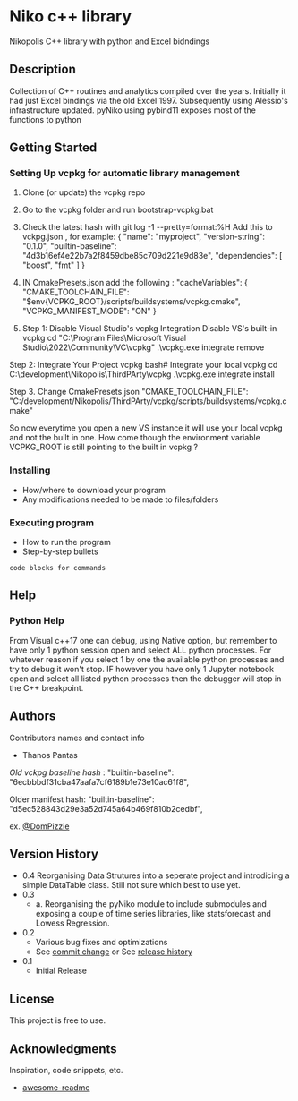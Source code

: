 # Niko c++ library

Nikopolis C++ library with python and Excel bidndings

## Description

Collection of C++ routines and analytics compiled over the years. Initially it had just Excel bindings via the old Excel 1997. Subsequently using Alessio's infrastructure updated.
pyNiko using pybind11 exposes most of the functions to python

## Getting Started

### Setting Up vcpkg for automatic library management

1. Clone (or update) the vcpkg repo
2. Go to the vcpkg folder and run bootstrap-vcpkg.bat
3. Check the latest hash with git log -1 --pretty=format:%H
    Add this to vckpg.json , for example:
  {
  "name": "myproject",
  "version-string": "0.1.0",
  "builtin-baseline": "4d3b16ef4e22b7a2f8459dbe85c709d221e9d83e",
  "dependencies": [
    "boost",
    "fmt"
  ]
}
4. IN CmakePresets.json add the following :
  "cacheVariables": {
  "CMAKE_TOOLCHAIN_FILE": "$env{VCPKG_ROOT}/scripts/buildsystems/vcpkg.cmake",
  "VCPKG_MANIFEST_MODE": "ON"
}  
1. Step 1: Disable Visual Studio's vcpkg Integration
   Disable VS's built-in vcpkg
cd "C:\Program Files\Microsoft Visual Studio\2022\Community\VC\vcpkg"
.\vcpkg.exe integrate remove

 Step 2: Integrate Your Project vcpkg
bash# Integrate your local vcpkg
cd C:\development\Nikopolis\ThirdPArty\vcpkg
.\vcpkg.exe integrate install

Step 3. Change CmakePresets.json
"CMAKE_TOOLCHAIN_FILE": "C:/development/Nikopolis/ThirdPArty/vcpkg/scripts/buildsystems/vcpkg.cmake"

So now everytime you open a new VS instance it will use your local vcpkg and not the built in one.
How come though the environment variable VCPKG_ROOT is still pointing to the built in vcpkg ?


### Installing

* How/where to download your program
* Any modifications needed to be made to files/folders

### Executing program

* How to run the program
* Step-by-step bullets
```
code blocks for commands
```

## Help

### Python Help
From Visual c++17 one can debug, using Native option, but remember to have only 1 python session open and select ALL python processes. For whatever reason if you select 1 by one the available python processes and try to debug it won't stop.
IF however you have only 1 Jupyter notebook open and select all listed python processes then the debugger will stop in the C++ breakpoint.

## Authors

Contributors names and contact info

* Thanos Pantas

*Old vckpg baseline hash* :  "builtin-baseline": "6ecbbbdf31cba47aafa7cf6189b1e73e10ac61f8",

Older manifest hash: "builtin-baseline": "d5ec528843d29e3a52d745a64b469f810b2cedbf",

ex. [@DomPizzie](https://twitter.com/dompizzie)

## Version History
* 0.4
	Reorganising Data Strutures into a seperate project and introdicing a simple DataTable class. Still not sure which best to use yet.
* 0.3
	* a. Reorganising the pyNiko module to include submodules and exposing a couple of time series libraries, like statsforecast and Lowess Regression.
* 0.2
    * Various bug fixes and optimizations
    * See [commit change]() or See [release history]()
* 0.1
    * Initial Release

## License

This project is free to use. 

## Acknowledgments

Inspiration, code snippets, etc.
* [awesome-readme](https://github.com/matiassingers/awesome-readme)